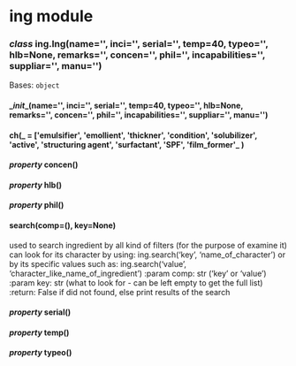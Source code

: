 # ing module


### _class_ ing.Ing(name='', inci='', serial='', temp=40, typeo='', hlb=None, remarks='', concen='', phil='', incapabilities='', suppliar='', manu='')
Bases: `object`


#### \__init__(name='', inci='', serial='', temp=40, typeo='', hlb=None, remarks='', concen='', phil='', incapabilities='', suppliar='', manu='')

#### ch(_ = ['emulsifier', 'emollient', 'thickner', 'condition', 'solubilizer', 'active', 'structuring agent', 'surfactant', 'SPF', 'film_former'_ )

#### _property_ concen()

#### _property_ hlb()

#### _property_ phil()

#### search(comp=(), key=None)
used to search ingredient by all kind of filters (for the purpose of examine it)
can look for its character by using: ing.search(‘key’, ‘name_of_character’)
or by its specific values such as: ing.search(‘value’, ‘character_like_name_of_ingredient’)
:param comp: str (‘key’ or ‘value’)
:param key: str (what to look for - can be left empty to get the full list)
:return: False if did not found, else print results of the search


#### _property_ serial()

#### _property_ temp()

#### _property_ typeo()
